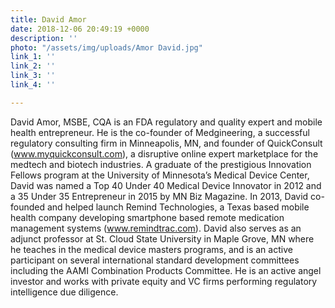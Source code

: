 ```yaml
---
title: David Amor
date: 2018-12-06 20:49:19 +0000
description: ''
photo: "/assets/img/uploads/Amor David.jpg"
link_1: ''
link_2: ''
link_3: ''
link_4: ''

---
```

David Amor, MSBE, CQA is an FDA regulatory and quality expert and mobile health entrepreneur. He is the co-founder of Medgineering, a successful regulatory consulting firm in Minneapolis, MN, and founder of QuickConsult (www.myquickconsult.com), a disruptive online expert marketplace for the medtech and biotech industries. A graduate of the prestigious Innovation Fellows program at the University of Minnesota’s Medical Device Center, David was named a Top 40 Under 40 Medical Device Innovator in 2012 and a 35 Under 35 Entrepreneur in 2015 by MN Biz Magazine. In 2013, David co-founded and helped launch Remind Technologies, a Texas based mobile health company developing smartphone based remote medication management systems (www.remindtrac.com). David also serves as an adjunct professor at St. Cloud State University in Maple Grove, MN where he teaches in the medical device masters programs, and is an active participant on several international standard development committees including the AAMI Combination Products Committee. He is an active angel investor and works with private equity and VC firms performing regulatory intelligence due diligence.